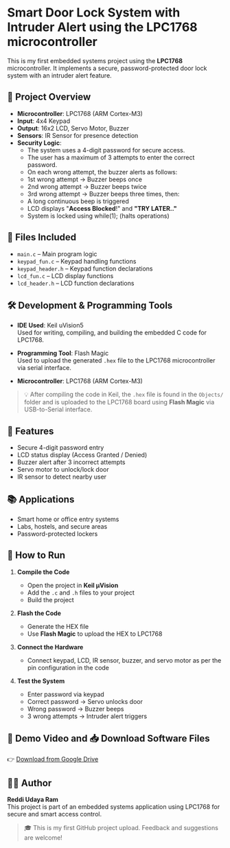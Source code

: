 # Smart Door Lock System with Intruder Alert using the LPC1768 microcontroller

This is my first embedded systems project using the **LPC1768** microcontroller. It implements a secure, password-protected door lock system with an intruder alert feature.

## 🔐 Project Overview

- **Microcontroller**: LPC1768 (ARM Cortex-M3)
- **Input**: 4x4 Keypad
- **Output**: 16x2 LCD, Servo Motor, Buzzer
- **Sensors**: IR Sensor for presence detection
- **Security Logic**:
    -  The system uses a 4-digit password for secure access.
    -  The user has a maximum of 3 attempts to enter the correct password.
    -  On each wrong attempt, the buzzer alerts as follows:
 	-  1st wrong attempt → Buzzer beeps once
    -  2nd wrong attempt → Buzzer beeps twice
    -  3rd wrong attempt → Buzzer beeps three times, then:
  -	A long continuous beep is triggered
  -	LCD displays "**Access Blocked**!" and **"TRY LATER.."**
  -	System is locked using while(1); (halts operations)


## 📄 Files Included

- `main.c` – Main program logic
- `keypad_fun.c` – Keypad handling functions
- `keypad_header.h` – Keypad function declarations
- `lcd_fun.c` – LCD display functions
- `lcd_header.h` – LCD function declarations


## 🛠️ Development & Programming Tools

- **IDE Used**: Keil uVision5  
  Used for writing, compiling, and building the embedded C code for LPC1768.

- **Programming Tool**: Flash Magic  
  Used to upload the generated `.hex` file to the LPC1768 microcontroller via serial interface.

- **Microcontroller**: LPC1768 (ARM Cortex-M3)

> 💡 After compiling the code in Keil, the `.hex` file is found in the `Objects/` folder and is uploaded to the LPC1768 board using **Flash Magic** via USB-to-Serial interface.

## 🎯 Features

- Secure 4-digit password entry
- LCD status display (Access Granted / Denied)
- Buzzer alert after 3 incorrect attempts
- Servo motor to unlock/lock door
- IR sensor to detect nearby user

## 📚 Applications

- Smart home or office entry systems
- Labs, hostels, and secure areas
- Password-protected lockers

 ## 🚀 How to Run

1. **Compile the Code**
   - Open the project in **Keil µVision**
   - Add the `.c` and `.h` files to your project
   - Build the project

2. **Flash the Code**
   - Generate the HEX file
   - Use **Flash Magic** to upload the HEX to LPC1768

3. **Connect the Hardware**
   - Connect keypad, LCD, IR sensor, buzzer, and servo motor as per the pin configuration in the code

4. **Test the System**
   - Enter password via keypad
   - Correct password → Servo unlocks door
   - Wrong password → Buzzer beeps
   - 3 wrong attempts → Intruder alert triggers

## 🎥 Demo Video and 📥 Download Software Files
👉 [Download from Google Drive](https://drive.google.com/drive/folders/1XU0to32IcdqPYyNPYPcM-zZH9jeyx1A5?usp=drive_link)

## 🧑‍💻 Author
**Reddi Udaya Ram**  
This project is part of an embedded systems application using LPC1768 for secure and smart access control.


> 🎓 This is my first GitHub project upload. Feedback and suggestions are welcome!
